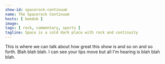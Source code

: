 ```yaml
---
show-id: spacerock-continuum
name: The Spacerock Continuum
hosts: [ beedub ]
image:
tags: [ rock, commentary, sports ]
tagline: Space is a cold dark place with rock and continuity
---
```


This is where we can talk about how great this show is and so on and so forth. Blah blah blah. I can see your lips move but all I'm hearing is blah blah blah.
